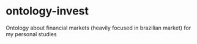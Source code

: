 # ontology-invest
Ontology about financial markets (heavily focused in brazilian market) for my personal studies
